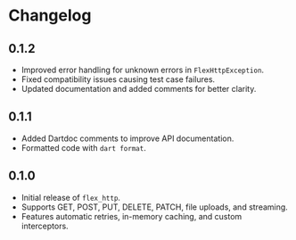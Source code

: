 # Changelog

## 0.1.2
- Improved error handling for unknown errors in `FlexHttpException`.
- Fixed compatibility issues causing test case failures.
- Updated documentation and added comments for better clarity.

## 0.1.1
- Added Dartdoc comments to improve API documentation.
- Formatted code with `dart format`.

## 0.1.0
- Initial release of `flex_http`.
- Supports GET, POST, PUT, DELETE, PATCH, file uploads, and streaming.
- Features automatic retries, in-memory caching, and custom interceptors.
